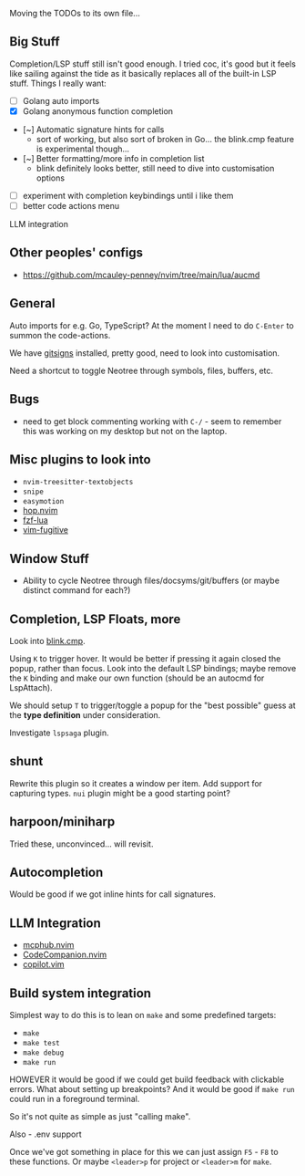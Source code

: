 Moving the TODOs to its own file...

## Big Stuff

Completion/LSP stuff still isn't good enough. I tried coc, it's good but it feels like sailing against the tide as it basically replaces all of the built-in LSP stuff. Things I really want:

  - [ ] Golang auto imports
  - [x] Golang anonymous function completion
  - [~] Automatic signature hints for calls
    - sort of working, but also sort of broken in Go... the blink.cmp feature is experimental though...
  - [~] Better formatting/more info in completion list
    - blink definitely looks better, still need to dive into customisation options
  - [ ] experiment with completion keybindings until i like them
  - [ ] better code actions menu

LLM integration

## Other peoples' configs

  - https://github.com/mcauley-penney/nvim/tree/main/lua/aucmd

## General

Auto imports for e.g. Go, TypeScript? At the moment I need to do `C-Enter` to summon the code-actions.

We have [gitsigns](https://github.com/lewis6991/gitsigns.nvim) installed, pretty good, need to look into customisation.

Need a shortcut to toggle Neotree through symbols, files, buffers, etc.

## Bugs

  - need to get block commenting working with `C-/` - seem to remember this was working on my desktop but not on the laptop.

## Misc plugins to look into

  - `nvim-treesitter-textobjects`
  - `snipe`
  - `easymotion`
  - [hop.nvim](https://github.com/smoka7/hop.nvim)
  - [fzf-lua](https://github.com/ibhagwan/fzf-lua)
  - [vim-fugitive](https://github.com/tpope/vim-fugitive)

## Window Stuff

  - Ability to cycle Neotree through files/docsyms/git/buffers
    (or maybe distinct command for each?)

## Completion, LSP Floats, more

Look into [blink.cmp](https://github.com/saghen/blink.cmp).

Using `K` to trigger hover. It would be better if pressing it again closed the popup, rather than focus.
Look into the default LSP bindings; maybe remove the `K` binding and make our own function (should be an autocmd for LspAttach).

We should setup `T` to trigger/toggle a popup for the "best possible" guess at the __type definition__ under consideration.

Investigate `lspsaga` plugin.

## shunt

Rewrite this plugin so it creates a window per item.
Add support for capturing types.
`nui` plugin might be a good starting point?

## harpoon/miniharp

Tried these, unconvinced... will revisit.

## Autocompletion

Would be good if we got inline hints for call signatures.

## LLM Integration

  - [mcphub.nvim](https://github.com/ravitemer/mcphub.nvim)
  - [CodeCompanion.nvim](https://codecompanion.olimorris.dev/)
  - [copilot.vim](https://github.com/github/copilot.vim)

## Build system integration

Simplest way to do this is to lean on `make` and some predefined targets:

  - `make`
  - `make test`
  - `make debug`
  - `make run`

HOWEVER it would be good if we could get build feedback with clickable errors.
What about setting up breakpoints?
And it would be good if `make run` could run in a foreground terminal.

So it's not quite as simple as just "calling make".

Also - .env support

Once we've got something in place for this we can just assign `F5` - `F8` to these functions. Or maybe `<leader>p` for project or `<leader>m` for `make`.
